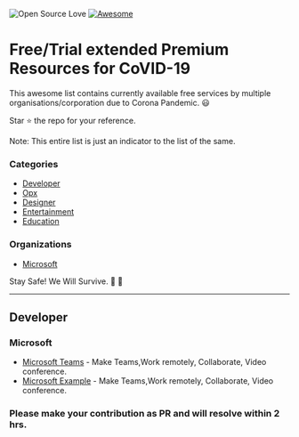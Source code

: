 ![Open Source Love](https://badges.frapsoft.com/os/v2/open-source.svg?v=103)    [![Awesome](https://awesome.re/badge-flat.svg)](https://awesome.re)

# Free/Trial extended Premium Resources for CoVID-19

This awesome list contains currently available free services by multiple organisations/corporation due to Corona Pandemic. :smiley: <br>


Star :star: the repo for your reference.

Note: This entire list is just an indicator to the list of the same. <br>

### Categories

* [Developer](#Dev)
* [Opx](#Opx)
* [Designer](#designer)
* [Entertainment](#Entertainment)
* [Education](#Edu)

### Organizations

* [Microsoft](#MS)
<!-- * [Google](#stickers-page_facing_up)
* [Zoho](#devices-iphone)
* [Zoom](#misc-gift) -->

Stay Safe! We Will Survive. :gift: :gift:

---





## Developer

### Microsoft

- [Microsoft Teams](https://products.office.com/en-us/microsoft-teams/work-remotely)  - Make Teams,Work remotely, Collaborate, Video conference.
- [Microsoft Example](https://medium.com/flutter-io/building-beautiful-flexible-user-interfaces-with-flutter-material-theming-and-official-material-13ae9279ef19)  - Make Teams,Work remotely, Collaborate, Video conference.

### Please make your contribution as PR and will resolve within 2 hrs.

